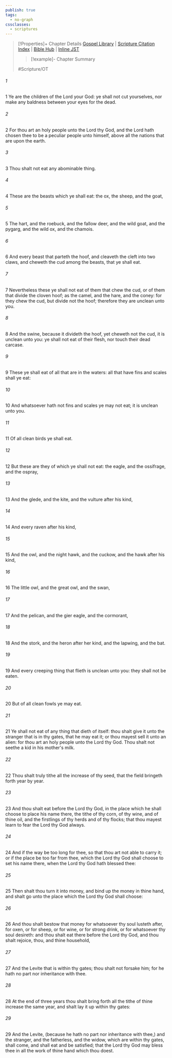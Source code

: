 ```yaml
---
publish: true
tags:
  - no-graph
cssclasses:
  - scriptures
---
```

>[!Properties]+ Chapter Details
>[Gospel Library](https://churchofjesuschrist.org/study/scriptures/ot/deut/14?lang=eng)    |    [Scripture Citation Index](https://scriptures.byu.edu/#0690e::c0690e)    |    [Bible Hub](https://biblehub.com/deuteronomy/14.htm)    |    [Inline JST](https://scripturetoolbox.com/html/ic/Deuteronomy/14.html)
>>[!example]- Chapter Summary
>> 
> 
>
>#Scripture/OT
###### 1
1 Ye are the children of the Lord your God: ye shall not cut yourselves, nor make any baldness between your eyes for the dead.
###### 2
2 For thou art an holy people unto the Lord thy God, and the Lord hath chosen thee to be a peculiar people unto himself, above all the nations that are upon the earth.
###### 3
3 Thou shalt not eat any abominable thing.
###### 4
4 These are the beasts which ye shall eat: the ox, the sheep, and the goat,
###### 5
5 The hart, and the roebuck, and the fallow deer, and the wild goat, and the pygarg, and the wild ox, and the chamois.
###### 6
6 And every beast that parteth the hoof, and cleaveth the cleft into two claws, and cheweth the cud among the beasts, that ye shall eat.
###### 7
7 Nevertheless these ye shall not eat of them that chew the cud, or of them that divide the cloven hoof; as the camel, and the hare, and the coney: for they chew the cud, but divide not the hoof; therefore they are unclean unto you.
###### 8
8 And the swine, because it divideth the hoof, yet cheweth not the cud, it is unclean unto you: ye shall not eat of their flesh, nor touch their dead carcase.
###### 9
9 These ye shall eat of all that are in the waters: all that have fins and scales shall ye eat:
###### 10
10 And whatsoever hath not fins and scales ye may not eat; it is unclean unto you.
###### 11
11 Of all clean birds ye shall eat.
###### 12
12 But these are they of which ye shall not eat: the eagle, and the ossifrage, and the ospray,
###### 13
13 And the glede, and the kite, and the vulture after his kind,
###### 14
14 And every raven after his kind,
###### 15
15 And the owl, and the night hawk, and the cuckow, and the hawk after his kind,
###### 16
16 The little owl, and the great owl, and the swan,
###### 17
17 And the pelican, and the gier eagle, and the cormorant,
###### 18
18 And the stork, and the heron after her kind, and the lapwing, and the bat.
###### 19
19 And every creeping thing that flieth is unclean unto you: they shall not be eaten.
###### 20
20 But of all clean fowls ye may eat.
###### 21
21 Ye shall not eat of any thing that dieth of itself: thou shalt give it unto the stranger that is in thy gates, that he may eat it; or thou mayest sell it unto an alien: for thou art an holy people unto the Lord thy God. Thou shalt not seethe a kid in his mother's milk.
###### 22
22 Thou shalt truly tithe all the increase of thy seed, that the field bringeth forth year by year.
###### 23
23 And thou shalt eat before the Lord thy God, in the place which he shall choose to place his name there, the tithe of thy corn, of thy wine, and of thine oil, and the firstlings of thy herds and of thy flocks; that thou mayest learn to fear the Lord thy God always.
###### 24
24 And if the way be too long for thee, so that thou art not able to carry it; or if the place be too far from thee, which the Lord thy God shall choose to set his name there, when the Lord thy God hath blessed thee:
###### 25
25 Then shalt thou turn it into money, and bind up the money in thine hand, and shalt go unto the place which the Lord thy God shall choose:
###### 26
26 And thou shalt bestow that money for whatsoever thy soul lusteth after, for oxen, or for sheep, or for wine, or for strong drink, or for whatsoever thy soul desireth: and thou shalt eat there before the Lord thy God, and thou shalt rejoice, thou, and thine household,
###### 27
27 And the Levite that is within thy gates; thou shalt not forsake him; for he hath no part nor inheritance with thee.
###### 28
28 At the end of three years thou shalt bring forth all the tithe of thine increase the same year, and shalt lay it up within thy gates:
###### 29
29 And the Levite, (because he hath no part nor inheritance with thee,) and the stranger, and the fatherless, and the widow, which are within thy gates, shall come, and shall eat and be satisfied; that the Lord thy God may bless thee in all the work of thine hand which thou doest.
